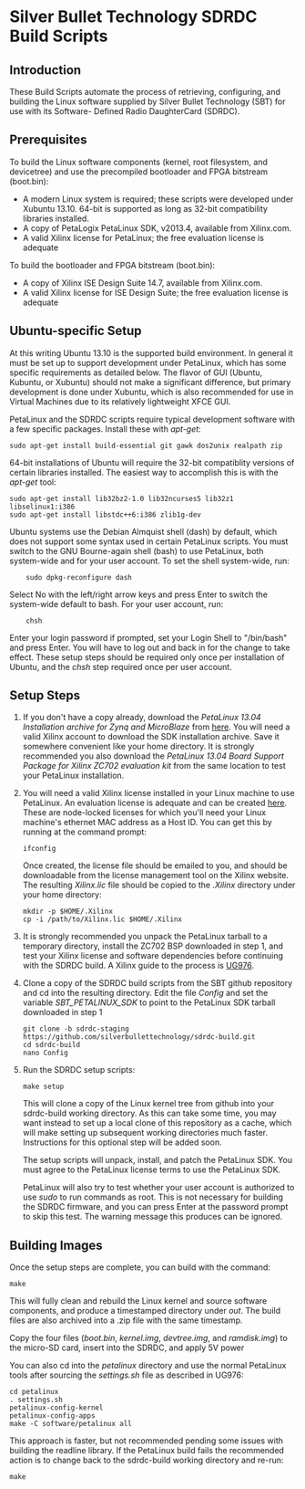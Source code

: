 Silver Bullet Technology SDRDC Build Scripts
==============

Introduction
--------------
These Build Scripts automate the process of retrieving, configuring, and building the
Linux software supplied by Silver Bullet Technology (SBT) for use with its Software-
Defined Radio DaughterCard (SDRDC).


Prerequisites
--------------
To build the Linux software components (kernel, root filesystem, and devicetree) and use
the precompiled bootloader and FPGA bitstream (boot.bin):
- A modern Linux system is required; these scripts were developed under Xubuntu 13.10.
  64-bit is supported as long as 32-bit compatibility libraries installed.  
- A copy of PetaLogix PetaLinux SDK, v2013.4, available from Xilinx.com.
- A valid Xilinx license for PetaLinux; the free evaluation license is adequate

To build the bootloader and FPGA bitstream (boot.bin):
- A copy of Xilinx ISE Design Suite 14.7, available from Xilinx.com.
- A valid Xilinx license for ISE Design Suite; the free evaluation license is adequate


Ubuntu-specific Setup
--------------
At this writing Ubuntu 13.10 is the supported build environment.  In general it must be
set up to support development under PetaLinux, which has some specific requirements as
detailed below.  The flavor of GUI (Ubuntu, Kubuntu, or Xubuntu) should not make a
significant difference, but primary development is done under Xubuntu, which is also
recommended for use in Virtual Machines due to its relatively lightweight XFCE GUI.

PetaLinux and the SDRDC scripts require typical development software with a few specific
packages.  Install these with *apt-get*:
```
sudo apt-get install build-essential git gawk dos2unix realpath zip
```

64-bit installations of Ubuntu will require the 32-bit compatiblity versions of certain
libraries installed.  The easiest way to accomplish this is with the *apt-get* tool:
```
sudo apt-get install lib32bz2-1.0 lib32ncurses5 lib32z1 libselinux1:i386
sudo apt-get install libstdc++6:i386 zlib1g-dev
```

Ubuntu systems use the Debian Almquist shell (dash) by default, which does not support
some syntax used in certain PetaLinux scripts.  You must switch to the GNU Bourne-again
shell (bash) to use PetaLinux, both system-wide and for your user account.  To set the
shell system-wide, run:
```
    sudo dpkg-reconfigure dash
```

Select No with the left/right arrow keys and press Enter to switch the system-wide default
to bash.  For your user account, run:
```
    chsh
```

Enter your login password if prompted, set your Login Shell to "/bin/bash" and press
Enter.  You will have to log out and back in for the change to take effect.  These setup
steps should be required only once per installation of Ubuntu, and the *chsh* step
required once per user account.


Setup Steps
--------------
1. If you don't have a copy already, download the _PetaLinux 13.04 Installation archive
   for Zynq and MicroBlaze_ from
   [here](http://www.xilinx.com/support/download/index.html/content/xilinx/en/downloadNav/petalinux/2013-04.html). 
   You will need a valid Xilinx account to download the SDK installation archive.  Save it
   somewhere convenient like your home directory.  It is strongly recommended you also
   download the _PetaLinux 13.04 Board Support Package for Xilinx ZC702 evaluation kit_
   from the same location to test your PetaLinux installation.

2. You will need a valid Xilinx license installed in your Linux machine to use PetaLinux.
   An evaluation license is adequate and can be created [here](http://www.xilinx.com/getlicense). 
   These are node-locked licenses for which you'll need your Linux machine's ethernet MAC
   address as a Host ID.  You can get this by running at the command prompt:
   ```
   ifconfig
   ```
   
   Once created, the license file should be emailed to you, and should be downloadable
   from the license management tool on the Xilinx website.  The resulting *Xilinx.lic*
   file should be copied to the *.Xilinx* directory under your home directory:
   ```
   mkdir -p $HOME/.Xilinx
   cp -i /path/to/Xilinx.lic $HOME/.Xilinx
   ```

3. It is strongly recommended you unpack the PetaLinux tarball to a temporary directory,
   install the ZC702 BSP downloaded in step 1, and test your Xilinx license and software
   dependencies before continuing with the SDRDC build.  A Xilinx guide to the process is 
   [UG976](http://www.xilinx.com/support/documentation/sw_manuals/petalinux2013_04/ug976-petalinux-installation.pdf).

4. Clone a copy of the SDRDC build scripts from the SBT github repository and cd into the
   resulting directory.  Edit the file *Config* and set the variable *SBT_PETALINUX_SDK*
   to point to the PetaLinux SDK tarball downloaded in step 1
   ```
   git clone -b sdrdc-staging https://github.com/silverbullettechnology/sdrdc-build.git
   cd sdrdc-build
   nano Config
   ```

5. Run the SDRDC setup scripts:
   ```
   make setup
   ```

   This will clone a copy of the Linux kernel tree from github into your sdrdc-build
   working directory.  As this can take some time, you may want instead to set up a local
   clone of this repository as a cache, which will make setting up subsequent working
   directories much faster.  Instructions for this optional step will be added soon.

   The setup scripts will unpack, install, and patch the PetaLinux SDK.  You must agree to
   the PetaLinux license terms to use the PetaLinux SDK.

   PetaLinux will also try to test whether your user account is authorized to use *sudo*
   to run commands as root.  This is not necessary for building the SDRDC firmware, and
   you can press Enter at the password prompt to skip this test.  The warning message this
   produces can be ignored.


Building Images
--------------
Once the setup steps are complete, you can build with the command:
```
make
```

This will fully clean and rebuild the Linux kernel and source software components, and
produce a timestamped directory under *out*.  The build files are also archived into a
.zip file with the same timestamp.

Copy the four files (*boot.bin*, *kernel.img*, *devtree.img*, and *ramdisk.img*) to the
micro-SD card, insert into the SDRDC, and apply 5V power

You can also cd into the *petalinux* directory and use the normal PetaLinux tools after
sourcing the *settings.sh* file as described in UG976:
```
cd petalinux
. settings.sh
petalinux-config-kernel
petalinux-config-apps
make -C software/petalinux all
```

This approach is faster, but not recommended pending some issues with building the
readline library.  If the PetaLinux build fails the recommended action is to change back
to the sdrdc-build working directory and re-run:
```
make
```





